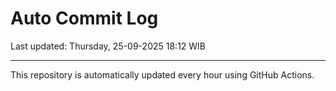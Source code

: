 # Auto Commit Log

Last updated: Thursday, 25-09-2025 18:12 WIB

---

This repository is automatically updated every hour using GitHub Actions.
